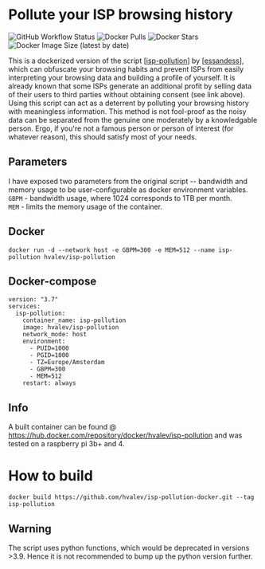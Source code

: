 # Pollute your ISP browsing history

![GitHub Workflow Status](https://img.shields.io/github/workflow/status/hvalev/isp-pollution-docker/ci)
![Docker Pulls](https://img.shields.io/docker/pulls/hvalev/isp-pollution)
![Docker Stars](https://img.shields.io/docker/stars/hvalev/isp-pollution)
![Docker Image Size (latest by date)](https://img.shields.io/docker/image-size/hvalev/isp-pollution)

This is a dockerized version of the script [[isp-pollution](https://github.com/essandess/isp-data-pollution)] by [[essandess](https://github.com/essandess/)], which can obfuscate your browsing habits and prevent ISPs from easily interpreting your browsing data and building a profile of yourself. It is already known that some ISPs generate an additional profit by selling data of their users to third parties without obtaining consent (see link above). Using this script can act as a deterrent by polluting your browsing history with meaningless information. This method is not fool-proof as the noisy data can be separated from the genuine one moderately by a knowledgable person. Ergo, if you're not a famous person or person of interest (for whatever reason), this should satisfy most of your needs. 

## Parameters
I have exposed two parameters from the original script -- bandwidth and memory usage to be user-configurable as docker environment variables. </br>
`GBPM` - bandwidth usage, where 1024 corresponds to 1TB per month. </br>
`MEM` - limits the memory usage of the container.

## Docker
```
docker run -d --network host -e GBPM=300 -e MEM=512 --name isp-pollution hvalev/isp-pollution
```
## Docker-compose

```
version: "3.7"
services:
  isp-pollution:
    container_name: isp-pollution
    image: hvalev/isp-pollution
    network_mode: host
    environment:
      - PUID=1000
      - PGID=1000
      - TZ=Europe/Amsterdam
      - GBPM=300
      - MEM=512
    restart: always
```

## Info
A built container can be found @ https://hub.docker.com/repository/docker/hvalev/isp-pollution and was tested on a raspberry pi 3b+ and 4.

# How to build
```
docker build https://github.com/hvalev/isp-pollution-docker.git --tag isp-pollution
```
## Warning
The script uses python functions, which would be deprecated in versions >3.9. Hence it is not recommended to bump up the python version further.
